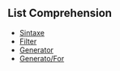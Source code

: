 List Comprehension
-----------------

* [Sintaxe](https://github.com/robsonoduarte/learn-python/blob/master/python-curso-completo/list_comprehension/comprehension_v1.py#L1-L3)
* [Filter](https://github.com/robsonoduarte/learn-python/blob/master/python-curso-completo/list_comprehension/comprehension_v2.py#L3)
* [Generator](https://github.com/robsonoduarte/learn-python/blob/master/python-curso-completo/list_comprehension/comprehension_v3.py#L3)
* [Generato/For](https://github.com/robsonoduarte/learn-python/blob/master/python-curso-completo/list_comprehension/comprehension_v4.py#L6)
